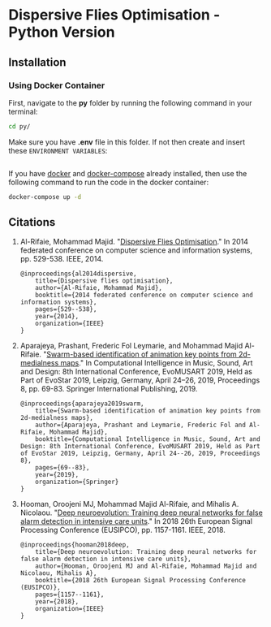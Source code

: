 # Dispersive Flies Optimisation - Python Version

## Installation

### Using Docker Container

First, navigate to the **py** folder by running the following command in your terminal:

```bash
cd py/
```

Make sure you have **.env** file in this folder. If not then create and insert these ```ENVIRONMENT VARIABLES```:

```bash

```

If you have [docker](https://docs.docker.com/engine/install/) and [docker-compose](https://docs.docker.com/compose/install/) already installed, then use the following command to run the code in the docker container:

```bash
docker-compose up -d
```


## Citations
1. Al-Rifaie, Mohammad Majid. "[Dispersive Flies Optimisation](https://research.gold.ac.uk/id/eprint/17262/1/2014_DFO.pdf)." In 2014 federated conference on computer science and information systems, pp. 529-538. IEEE, 2014.
    ```
    @inproceedings{al2014dispersive,
        title={Dispersive flies optimisation},
        author={Al-Rifaie, Mohammad Majid},
        booktitle={2014 federated conference on computer science and information systems},
        pages={529--538},
        year={2014},
        organization={IEEE}
    }
    ```

2. Aparajeya, Prashant, Frederic Fol Leymarie, and Mohammad Majid Al-Rifaie. "[Swarm-based identification of animation key points from 2d-medialness maps](https://gala.gre.ac.uk/id/eprint/23765/7/23765%20AL-RIFAIE_Swarm-Based_Identification_of_Animation_Key_Points_2019.pdf)." In Computational Intelligence in Music, Sound, Art and Design: 8th International Conference, EvoMUSART 2019, Held as Part of EvoStar 2019, Leipzig, Germany, April 24–26, 2019, Proceedings 8, pp. 69-83. Springer International Publishing, 2019.
    ```
    @inproceedings{aparajeya2019swarm,
        title={Swarm-based identification of animation key points from 2d-medialness maps},
        author={Aparajeya, Prashant and Leymarie, Frederic Fol and Al-Rifaie, Mohammad Majid},
        booktitle={Computational Intelligence in Music, Sound, Art and Design: 8th International Conference, EvoMUSART 2019, Held as Part of EvoStar 2019, Leipzig, Germany, April 24--26, 2019, Proceedings 8},
        pages={69--83},
        year={2019},
        organization={Springer}
    }
    ```
3. Hooman, Oroojeni MJ, Mohammad Majid Al-Rifaie, and Mihalis A. Nicolaou. "[Deep neuroevolution: Training deep neural networks for false alarm detection in intensive care units](https://research.gold.ac.uk/id/eprint/24107/1/Deep%20Neuroevolution%20Training%20Deep%20Neural%20Networks%20for%20False%20Alarm%20Detection%20in%20Intensive%20Care%20Units.pdf)." In 2018 26th European Signal Processing Conference (EUSIPCO), pp. 1157-1161. IEEE, 2018.
    ```
    @inproceedings{hooman2018deep,
        title={Deep neuroevolution: Training deep neural networks for false alarm detection in intensive care units},
        author={Hooman, Oroojeni MJ and Al-Rifaie, Mohammad Majid and Nicolaou, Mihalis A},
        booktitle={2018 26th European Signal Processing Conference (EUSIPCO)},
        pages={1157--1161},
        year={2018},
        organization={IEEE}
    }
    ```